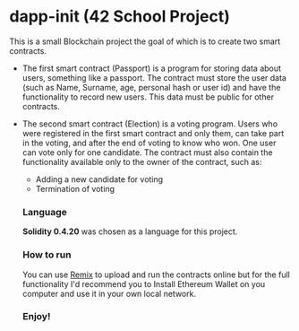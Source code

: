 # dapp-init (42 School Project)

This is a small Blockchain project the goal of which is to create two smart contracts.
* The first smart contract (Passport) is a program for storing data about users, something like a passport. The contract must store the user data (such as Name, Surname, age, personal hash or user id) and have the functionality to record new users. This data must be public for other contracts.
* The second smart contract (Election) is a voting program. Users who were registered in the first smart contract and only them, can take part in the voting, and after the end of voting to know who won. One user can vote only for one candidate. The contract must also contain the functionality available only to the owner of the contract, such as:
  * Adding a new candidate for voting
  * Termination of voting
  
  ### Language
  **Solidity 0.4.20** was chosen as a language for this project. 
  
  ### How to run
  You can use [Remix](https://remix.ethereum.org/) to upload and run the contracts online but for the full functionality I'd recommend you to Install Ethereum Wallet on you computer and use it in your own local network.
  
  ### Enjoy!
